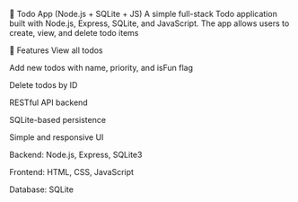 📝 Todo App (Node.js + SQLite + JS)
A simple full-stack Todo application built with Node.js, Express, SQLite, and JavaScript. The app allows users to create, view, and delete todo items

🚀 Features
View all todos

Add new todos with name, priority, and isFun flag

Delete todos by ID

RESTful API backend

SQLite-based persistence

Simple and responsive UI

Backend: Node.js, Express, SQLite3

Frontend: HTML, CSS, JavaScript

Database: SQLite
